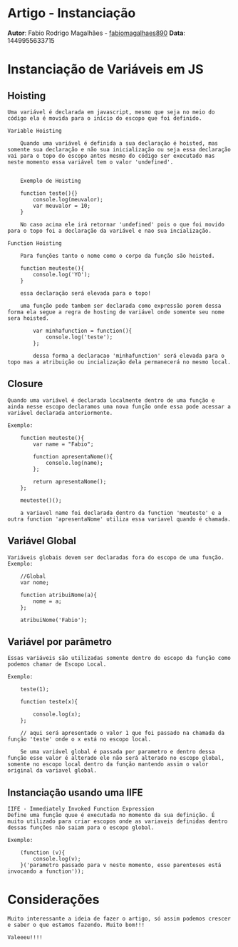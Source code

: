 # Artigo - Instanciação
**Autor**: Fabio Rodrigo Magalhães - [fabiomagalhaes890](https://github.com/fabiomagalhaes890)
**Data**: 1449955633715

# Instanciação de Variáveis em JS

## Hoisting
	
	Uma variável é declarada em javascript, mesmo que seja no meio do código ela é movida para o início do escopo que foi definido.

	Variable Hoisting

		Quando uma variável é definida a sua declaração é hoisted, mas somente sua declaração e não sua inicialização ou seja essa declaração vai para o topo do escopo antes mesmo do código ser executado mas neste momento essa variável tem o valor 'undefined'.


		Exemplo de Hoisting

		function teste(){}
			console.log(meuvalor);
			var meuvalor = 10;
		}

		No caso acima ele irá retornar 'undefined' pois o que foi movido para o topo foi a declaração da variável e nao sua incialização.

	Function Hoisting

		Para funções tanto o nome como o corpo da função são hoisted.

		function meuteste(){
			console.log('YO');
		}

		essa declaração será elevada para o topo!

		uma função pode tambem ser declarada como expressão porem dessa forma ela segue a regra de hosting de variável onde somente seu nome sera hoisted.

			var minhafunction = function(){
				console.log('teste');
			};

			dessa forma a declaracao 'minhafunction' será elevada para o topo mas a atribuição ou incialização dela permanecerá no mesmo local.

## Closure
	
	Quando uma variável é declarada localmente dentro de uma função e ainda nesse escopo declaramos uma nova função onde essa pode acessar a variável declarada anteriormente.

	Exemplo:

		function meuteste(){
			var name = "Fabio";

			function apresentaNome(){
				console.log(name);
			};

			return apresentaNome();
		};

		meuteste()();

		a variavel name foi declarada dentro da function 'meuteste' e a outra function 'apresentaNome' utiliza essa variavel quando é chamada.

## Variável Global

	Variáveis globais devem ser declaradas fora do escopo de uma função.
	Exemplo:

		//Global
		var nome;

		function atribuiNome(a){
			nome = a;
		};

		atribuiNome('Fabio');

## Variável por parâmetro

	Essas variáveis são utilizadas somente dentro do escopo da função como podemos chamar de Escopo Local.

	Exemplo:

		teste(1);

		function teste(x){

			console.log(x);
		};

		// aqui será apresentado o valor 1 que foi passado na chamada da função 'teste' onde o x está no escopo local.

		Se uma variável global é passada por parametro e dentro dessa função esse valor é alterado ele não será alterado no escopo global, somente no escopo local dentro da função mantendo assim o valor original da variavel global.

## Instanciação usando uma IIFE
	
	IIFE - Immediately Invoked Function Expression
	Define uma função quue é executada no momento da sua definição. É muito utilizado para criar escopos onde as variaveis definidas dentro dessas funções não saiam para o escopo global.

	Exemplo:

		(function (v){
			console.log(v);
		}('parametro passado para v neste momento, esse parenteses está invocando a function'));

# Considerações

	Muito interessante a ideia de fazer o artigo, só assim podemos crescer e saber o que estamos fazendo. Muito bom!!!

	Valeeeu!!!!